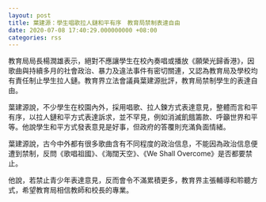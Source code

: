 ```yaml
---
layout: post
title: 葉建源：學生唱歌拉人鏈和平有序　教育局禁制表達自由
date: 2020-07-08 17:40:29.000000000 +08:00
categories: rss
---
```


教育局局長楊潤雄表示，絕對不應讓學生在校內奏唱或播放《願榮光歸香港》，因歌曲與持續多月的社會政治、暴力及違法事件有密切關連，又認為教育局及學校均有責任制止學生拉人鏈。教育界立法會議員葉建源批評，教育局禁制學生的表達自由。

葉建源說，不少學生在校園內外，採用唱歌、拉人鍊方式表達意見，整體而言和平有序，以拉人鏈和平方式表達訴求，並不罕見，例如消滅飢餓籌款、呼籲世界和平等。他說學生和平方式發表意見是好事，但政府的答覆則充滿負面情緒。

葉建源說，古今中外都有很多歌曲含有不同程度的政治信息，不能因為政治信息便遭到禁制，反問《歌唱祖國》、《海闊天空》、《We Shall Overcome》是否都要禁止。

他說，若禁止青少年表達意見，反而會令不滿累積更多，教育界主張輔導和聆聽方式，希望教育局相信教師和校長的專業。
